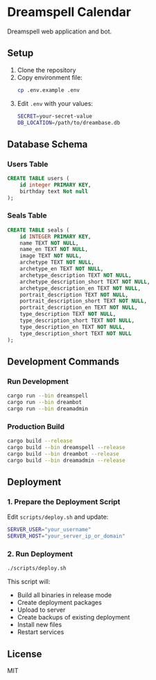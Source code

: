 # Dreamspell Calendar

Dreamspell web application and bot.

## Setup

1. Clone the repository
2. Copy environment file:
   ```bash
   cp .env.example .env
   ```
3. Edit `.env` with your values:
   ```bash
   SECRET=your-secret-value
   DB_LOCATION=/path/to/dreambase.db
   ```

## Database Schema

### Users Table
```sql
CREATE TABLE users (
    id integer PRIMARY KEY,
    birthday text Not null
);
```

### Seals Table
```sql
CREATE TABLE seals (
    id INTEGER PRIMARY KEY,
    name TEXT NOT NULL,
    name_en TEXT NOT NULL,
    image TEXT NOT NULL,
    archetype TEXT NOT NULL,
    archetype_en TEXT NOT NULL,
    archetype_description TEXT NOT NULL,
    archetype_description_short TEXT NOT NULL,
    archetype_description_en TEXT NOT NULL,
    portrait_description TEXT NOT NULL,
    portrait_description_short TEXT NOT NULL,
    portrait_description_en TEXT NOT NULL,
    type_description TEXT NOT NULL,
    type_description_short TEXT NOT NULL,
    type_description_en TEXT NOT NULL,
    type_description_short TEXT NOT NULL
);
```

## Development Commands

### Run Development
```bash
cargo run --bin dreamspell
cargo run --bin dreambot
cargo run --bin dreamadmin
```

### Production Build
```bash
cargo build --release
cargo build --bin dreamspell --release
cargo build --bin dreambot --release
cargo build --bin dreamadmin --release
```

## Deployment

### 1. Prepare the Deployment Script

Edit `scripts/deploy.sh` and update:
```bash
SERVER_USER="your_username"
SERVER_HOST="your_server_ip_or_domain"
```

### 2. Run Deployment

```bash
./scripts/deploy.sh
```

This script will:
- Build all binaries in release mode
- Create deployment packages
- Upload to server
- Create backups of existing deployment
- Install new files
- Restart services

## License

MIT
